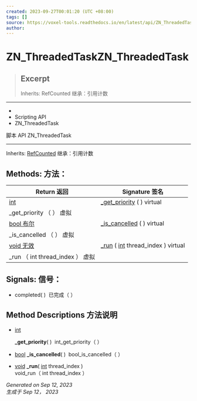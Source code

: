 ```yaml
---
created: 2023-09-27T00:01:20 (UTC +08:00)
tags: []
source: https://voxel-tools.readthedocs.io/en/latest/api/ZN_ThreadedTask/
author: 
---
```


# ZN_ThreadedTaskZN_ThreadedTask

> ## Excerpt
> Inherits: RefCounted 继承：引用计数

---
-   [](https://voxel-tools.readthedocs.io/en/latest/)
-   Scripting API
-   ZN\_ThreadedTask
  
脚本 API ZN\_ThreadedTask

___

Inherits: [RefCounted](https://docs.godotengine.org/en/stable/classes/class_refcounted.html) 继承：引用计数

## Methods: 方法：

| Return 返回 | Signature 签名 |
| --- | --- |
| [int](https://docs.godotengine.org/en/stable/classes/class_int.html) | [\_get\_priority](https://voxel-tools.readthedocs.io/en/latest/api/ZN_ThreadedTask/#i__get_priority) ( ) virtual  
\_get\_priority （ ） 虚拟 |
| [bool 布尔](https://docs.godotengine.org/en/stable/classes/class_bool.html) | [\_is\_cancelled](https://voxel-tools.readthedocs.io/en/latest/api/ZN_ThreadedTask/#i__is_cancelled) ( ) virtual  
\_is\_cancelled （ ） 虚拟 |
| [void 无效](https://voxel-tools.readthedocs.io/en/latest/api/ZN_ThreadedTask/#) | [\_run](https://voxel-tools.readthedocs.io/en/latest/api/ZN_ThreadedTask/#i__run) ( [int](https://docs.godotengine.org/en/stable/classes/class_int.html) thread\_index ) virtual  
\_run （ int thread\_index ） 虚拟 |

## Signals: 信号：

-   completed( )  已完成（ ）

## Method Descriptions 方法说明

-   [int](https://docs.godotengine.org/en/stable/classes/class_int.html)
    
    **\_get\_priority**( )  int\_get\_priority（ ）
-   [bool](https://docs.godotengine.org/en/stable/classes/class_bool.html) **\_is\_cancelled**( )  bool\_is\_cancelled（ ）
    
-   [void](https://voxel-tools.readthedocs.io/en/latest/api/ZN_ThreadedTask/#) **\_run**( [int](https://docs.godotengine.org/en/stable/classes/class_int.html) thread\_index )  
    void\_run（ int thread\_index ）
    

_Generated on Sep 12, 2023  
生成于 Sep 12， 2023_
